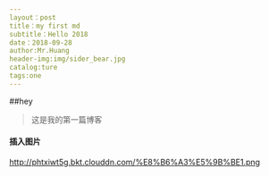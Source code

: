 ```yaml
---
layout：post
title：my first md
subtitle：Hello 2018
date：2018-09-28
author:Mr.Huang
header-img:img/sider_bear.jpg
catalog:ture
tags:one
---
```

##hey
>这是我的第一篇博客
#### 插入图片
http://phtxiwt5g.bkt.clouddn.com/%E8%B6%A3%E5%9B%BE1.png
